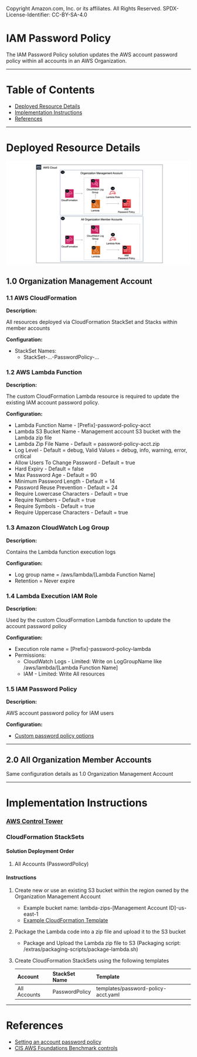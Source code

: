 Copyright Amazon.com, Inc. or its affiliates. All Rights Reserved. SPDX-License-Identifier: CC-BY-SA-4.0

# IAM Password Policy 

The IAM Password Policy solution updates the AWS account password policy within all accounts in an AWS Organization. 

----

# Table of Contents
* [Deployed Resource Details](#deployed-resource-details)
* [Implementation Instructions](#implementation-instructions)
* [References](#references)

----

# Deployed Resource Details

![Architecture](./documentation/Password-Policy-Architecture.png "Architecture")

## 1.0 Organization Management Account

### 1.1 AWS CloudFormation

**Description:**

All resources deployed via CloudFormation StackSet and Stacks within member accounts

**Configuration:**

* StackSet Names:
    * StackSet-...-PasswordPolicy-...

### 1.2 AWS Lambda Function

**Description:**

The custom CloudFormation Lambda resource is required to update the existing IAM account password policy.

**Configuration:**

* Lambda Function Name - [Prefix]-password-policy-acct
* Lambda S3 Bucket Name - Management account S3 bucket with the Lambda zip file
* Lambda Zip File Name - Default = password-policy-acct.zip
* Log Level - Default = debug, Valid Values = debug, info, warning, error, critical
* Allow Users To Change Password - Default = true 
* Hard Expiry - Default = false 
* Max Password Age - Default = 90 
* Minimum Password Length - Default = 14
* Password Reuse Prevention - Default = 24
* Require Lowercase Characters - Default = true
* Require Numbers - Default = true
* Require Symbols - Default = true
* Require Uppercase Characters - Default = true
    

### 1.3 Amazon CloudWatch Log Group

**Description:**

Contains the Lambda function execution logs

**Configuration:**

* Log group name = /aws/lambda/[Lambda Function Name]
* Retention = Never expire


### 1.4 Lambda Execution IAM Role

**Description:**

Used by the custom CloudFormation Lambda function to update the account password policy

**Configuration:**

* Execution role name = [Prefix]-password-policy-lambda
* Permissions:
   * CloudWatch Logs - Limited: Write on LogGroupName like /aws/lambda/[Lambda Function Name]
   * IAM - Limited: Write All resources


### 1.5 IAM Password Policy

**Description:**

AWS account password policy for IAM users

**Configuration:**

* [Custom password policy options](https://docs.aws.amazon.com/IAM/latest/UserGuide/id_credentials_passwords_account-policy.html#password-policy-details)

----

## 2.0 All Organization Member Accounts

Same configuration details as 1.0 Organization Management Account

----

# Implementation Instructions

### [AWS Control Tower](./aws-control-tower)
### CloudFormation StackSets

#### Solution Deployment Order
1. All Accounts (PasswordPolicy)

#### Instructions

1. Create new or use an existing S3 bucket within the region owned by the Organization Management Account
   * Example bucket name: lambda-zips-[Management Account ID]-us-east-1
   * [Example CloudFormation Template](../../../extras/lambda-s3-buckets.yaml)
2. Package the Lambda code into a zip file and upload it to the S3 bucket
   * Package and Upload the Lambda zip file to S3 (Packaging script: /extras/packaging-scripts/package-lambda.sh)
3. Create CloudFormation StackSets using the following templates
   
   |     Account     |   StackSet Name   |  Template  |
   | --------------- | ----------------- | ---------- |
   | All Accounts | PasswordPolicy | templates/password-policy-acct.yaml |
   
----

# References
* [Setting an account password policy](https://docs.aws.amazon.com/IAM/latest/UserGuide/id_credentials_passwords_account-policy.html)
* [CIS AWS Foundations Benchmark controls](https://docs.aws.amazon.com/securityhub/latest/userguide/securityhub-cis-controls.html)

